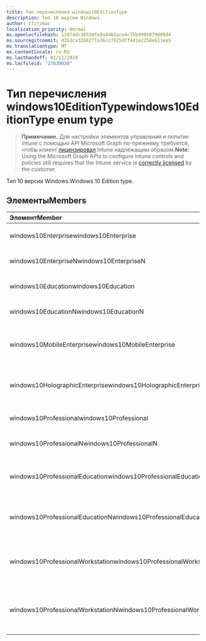 ```yaml
---
title: Тип перечисления windows10EditionType
description: Тип 10 версии Windows.
author: tfitzmac
localization_priority: Normal
ms.openlocfilehash: 12074dc36550fe0a4402ace4c7bb9995079889d4
ms.sourcegitcommit: d2b3ca32602ffa76cc7925d7f4d1e2258e611ea5
ms.translationtype: MT
ms.contentlocale: ru-RU
ms.lasthandoff: 01/11/2019
ms.locfileid: "27839020"
---
```

# <a name="windows10editiontype-enum-type"></a><span data-ttu-id="b8f40-103">Тип перечисления windows10EditionType</span><span class="sxs-lookup"><span data-stu-id="b8f40-103">windows10EditionType enum type</span></span>

> <span data-ttu-id="b8f40-104">**Примечание.** Для настройки элементов управления и политик Intune с помощью API Microsoft Graph по-прежнему требуется, чтобы клиент [лицензировал](https://go.microsoft.com/fwlink/?linkid=839381) Intune надлежащим образом.</span><span class="sxs-lookup"><span data-stu-id="b8f40-104">**Note:** Using the Microsoft Graph APIs to configure Intune controls and policies still requires that the Intune service is [correctly licensed](https://go.microsoft.com/fwlink/?linkid=839381) by the customer.</span></span>

<span data-ttu-id="b8f40-105">Тип 10 версии Windows.</span><span class="sxs-lookup"><span data-stu-id="b8f40-105">Windows 10 Edition type.</span></span>
## <a name="members"></a><span data-ttu-id="b8f40-106">Элементы</span><span class="sxs-lookup"><span data-stu-id="b8f40-106">Members</span></span>
|<span data-ttu-id="b8f40-107">Элемент</span><span class="sxs-lookup"><span data-stu-id="b8f40-107">Member</span></span>|<span data-ttu-id="b8f40-108">Значение</span><span class="sxs-lookup"><span data-stu-id="b8f40-108">Value</span></span>|<span data-ttu-id="b8f40-109">Описание</span><span class="sxs-lookup"><span data-stu-id="b8f40-109">Description</span></span>|
|:---|:---|:---|
|<span data-ttu-id="b8f40-110">windows10Enterprise</span><span class="sxs-lookup"><span data-stu-id="b8f40-110">windows10Enterprise</span></span>|<span data-ttu-id="b8f40-111">0</span><span class="sxs-lookup"><span data-stu-id="b8f40-111">0</span></span>|<span data-ttu-id="b8f40-112">Windows 10 Enterprise</span><span class="sxs-lookup"><span data-stu-id="b8f40-112">Windows 10 Enterprise</span></span>|
|<span data-ttu-id="b8f40-113">windows10EnterpriseN</span><span class="sxs-lookup"><span data-stu-id="b8f40-113">windows10EnterpriseN</span></span>|<span data-ttu-id="b8f40-114">1</span><span class="sxs-lookup"><span data-stu-id="b8f40-114">1</span></span>|<span data-ttu-id="b8f40-115">EnterpriseN Windows 10</span><span class="sxs-lookup"><span data-stu-id="b8f40-115">Windows 10 EnterpriseN</span></span>|
|<span data-ttu-id="b8f40-116">windows10Education</span><span class="sxs-lookup"><span data-stu-id="b8f40-116">windows10Education</span></span>|<span data-ttu-id="b8f40-117">2</span><span class="sxs-lookup"><span data-stu-id="b8f40-117">2</span></span>|<span data-ttu-id="b8f40-118">Windows 10 образования</span><span class="sxs-lookup"><span data-stu-id="b8f40-118">Windows 10 Education</span></span>|
|<span data-ttu-id="b8f40-119">windows10EducationN</span><span class="sxs-lookup"><span data-stu-id="b8f40-119">windows10EducationN</span></span>|<span data-ttu-id="b8f40-120">3</span><span class="sxs-lookup"><span data-stu-id="b8f40-120">3</span></span>|<span data-ttu-id="b8f40-121">EducationN Windows 10</span><span class="sxs-lookup"><span data-stu-id="b8f40-121">Windows 10 EducationN</span></span>|
|<span data-ttu-id="b8f40-122">windows10MobileEnterprise</span><span class="sxs-lookup"><span data-stu-id="b8f40-122">windows10MobileEnterprise</span></span>|<span data-ttu-id="b8f40-123">4</span><span class="sxs-lookup"><span data-stu-id="b8f40-123">4</span></span>|<span data-ttu-id="b8f40-124">Windows 10 мобильных устройств предприятия</span><span class="sxs-lookup"><span data-stu-id="b8f40-124">Windows 10 Mobile Enterprise</span></span>|
|<span data-ttu-id="b8f40-125">windows10HolographicEnterprise</span><span class="sxs-lookup"><span data-stu-id="b8f40-125">windows10HolographicEnterprise</span></span>|<span data-ttu-id="b8f40-126">5</span><span class="sxs-lookup"><span data-stu-id="b8f40-126">5</span></span>|<span data-ttu-id="b8f40-127">Windows 10 голографическая Enterprise</span><span class="sxs-lookup"><span data-stu-id="b8f40-127">Windows 10 Holographic Enterprise</span></span>|
|<span data-ttu-id="b8f40-128">windows10Professional</span><span class="sxs-lookup"><span data-stu-id="b8f40-128">windows10Professional</span></span>|<span data-ttu-id="b8f40-129">6</span><span class="sxs-lookup"><span data-stu-id="b8f40-129">6</span></span>|<span data-ttu-id="b8f40-130">Профессиональный Windows 10</span><span class="sxs-lookup"><span data-stu-id="b8f40-130">Windows 10 Professional</span></span>|
|<span data-ttu-id="b8f40-131">windows10ProfessionalN</span><span class="sxs-lookup"><span data-stu-id="b8f40-131">windows10ProfessionalN</span></span>|<span data-ttu-id="b8f40-132">7</span><span class="sxs-lookup"><span data-stu-id="b8f40-132">7</span></span>|<span data-ttu-id="b8f40-133">ProfessionalN Windows 10</span><span class="sxs-lookup"><span data-stu-id="b8f40-133">Windows 10 ProfessionalN</span></span>|
|<span data-ttu-id="b8f40-134">windows10ProfessionalEducation</span><span class="sxs-lookup"><span data-stu-id="b8f40-134">windows10ProfessionalEducation</span></span>|<span data-ttu-id="b8f40-135">8</span><span class="sxs-lookup"><span data-stu-id="b8f40-135">8</span></span>|<span data-ttu-id="b8f40-136">Профессиональный Education Windows 10</span><span class="sxs-lookup"><span data-stu-id="b8f40-136">Windows 10 Professional Education</span></span>|
|<span data-ttu-id="b8f40-137">windows10ProfessionalEducationN</span><span class="sxs-lookup"><span data-stu-id="b8f40-137">windows10ProfessionalEducationN</span></span>|<span data-ttu-id="b8f40-138">9</span><span class="sxs-lookup"><span data-stu-id="b8f40-138">9</span></span>|<span data-ttu-id="b8f40-139">Профессиональный EducationN Windows 10</span><span class="sxs-lookup"><span data-stu-id="b8f40-139">Windows 10 Professional EducationN</span></span>|
|<span data-ttu-id="b8f40-140">windows10ProfessionalWorkstation</span><span class="sxs-lookup"><span data-stu-id="b8f40-140">windows10ProfessionalWorkstation</span></span>|<span data-ttu-id="b8f40-141">10</span><span class="sxs-lookup"><span data-stu-id="b8f40-141">10</span></span>|<span data-ttu-id="b8f40-142">Windows 10 Professional для рабочих станций</span><span class="sxs-lookup"><span data-stu-id="b8f40-142">Windows 10 Professional for Workstations</span></span>|
|<span data-ttu-id="b8f40-143">windows10ProfessionalWorkstationN</span><span class="sxs-lookup"><span data-stu-id="b8f40-143">windows10ProfessionalWorkstationN</span></span>|<span data-ttu-id="b8f40-144">11</span><span class="sxs-lookup"><span data-stu-id="b8f40-144">11</span></span>|<span data-ttu-id="b8f40-145">Windows 10 Professional для рабочих станций N</span><span class="sxs-lookup"><span data-stu-id="b8f40-145">Windows 10 Professional for Workstations N</span></span>|




